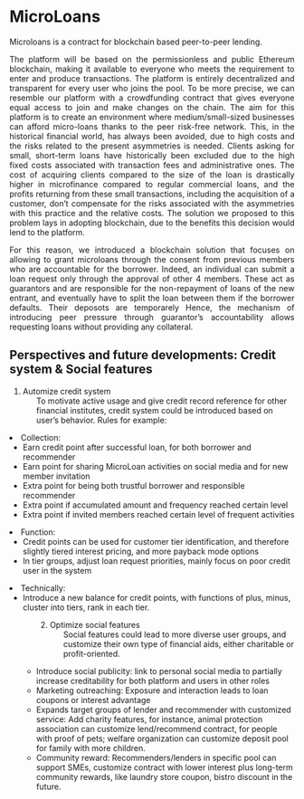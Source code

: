 # MicroLoans

Microloans is a contract for blockchain based peer-to-peer lending. 

<div style="text-align: justify">
The platform will be based on the permissionless and public Ethereum blockchain, making it available to everyone who meets the requirement to enter and produce transactions. The platform is entirely decentralized and transparent for every user who joins the pool. To be more precise, we can resemble our platform with a crowdfunding contract that gives everyone equal access to join and make changes on the chain. 
The aim for this platform is to create an environment where medium/small-sized businesses can afford micro-loans thanks to the peer risk-free network. This, in the historical financial world, has always been avoided, due to high costs and the risks related to the present asymmetries is needed. Clients asking for small, short-term loans have historically been excluded due to the high fixed costs associated with transaction fees and administrative ones. The cost of acquiring clients compared to the size of the loan is drastically higher in microfinance compared to regular commercial loans, and the profits returning from these small transactions, including the acquisition of a customer, don’t compensate for the risks associated with the asymmetries with this practice and the relative costs. The solution we proposed to this problem lays in adopting blockchain, due to the benefits this decision would lend to the platform.

For this reason, we introduced a blockchain solution that focuses on allowing to grant microloans through the consent from previous members who are accountable for the borrower. Indeed, an individual can submit a loan request only through the approval of other 4 members. These act as guarantors and are responsible for the non-repayment of loans of the new entrant, and eventually have to split the loan between them if the borrower defaults. Their deposots are temporarely  Hence, the mechanism of introducing peer pressure through guarantor’s accountability allows requesting loans without providing any collateral.
</div>

## Perspectives and future developments: Credit system & Social features

 1. Automize credit system
    <ul>
    To motivate active usage and give credit record reference for other financial institutes, credit system could be introduced based on user’s behavior. Rules for example:
      <ul>
  <li> Collection:
    <ul>
   <li>Earn credit point after successful loan, for both borrower and recommender </li>
    <li>Earn point for sharing MicroLoan activities on social media and for new member invitation</li>
    <li>Extra point for being both trustful borrower and responsible recommender</li>
    <li>Extra point if accumulated amount and frequency reached certain level​</li>
    <li>Extra point if invited members reached certain level of frequent activities</li>
    </ul>
  <li> Function:
    <ul>
    <li>Credit points can be used for customer tier identification, and therefore slightly tiered interest pricing, and more payback mode options</li>
    <li>In tier groups, adjust loan request priorities, mainly focus on poor credit user in the system</li>
    </ul>
  <li> Technically:
    <ul>
    <li>Introduce a new balance for credit points, with functions of plus, minus, cluster into tiers, rank in each tier.</li>
    <ul>
 



 2. Optimize social features
    <ul>
    Social features could lead to more diverse user groups, and customize their own type of financial aids, either charitable or profit-oriented.
      <ul>
  <li> Introduce social publicity: link to personal social media to partially increase creditability for both platform and users in other roles
  <li> Marketing outreaching: Exposure and interaction leads to loan coupons or interest advantage
  <li> Expands target groups of lender and recommender with customized service: Add charity features, for instance, animal protection association can customize 
 lend/recommend contract, for people with proof of pets; welfare organization can customize deposit pool for family with more children.
   <li> Community reward: Recommenders/lenders in specific pool can support SMEs, customize contract with lower interest plus long-term community rewards, like 
   laundry store coupon, bistro discount in the future.
 </ul>
